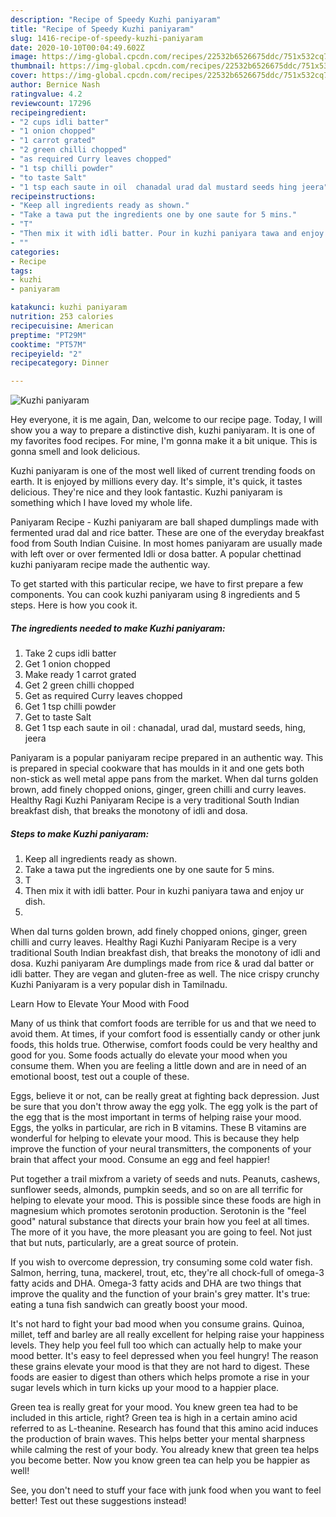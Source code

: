```yaml
---
description: "Recipe of Speedy Kuzhi paniyaram"
title: "Recipe of Speedy Kuzhi paniyaram"
slug: 1416-recipe-of-speedy-kuzhi-paniyaram
date: 2020-10-10T00:04:49.602Z
image: https://img-global.cpcdn.com/recipes/22532b6526675ddc/751x532cq70/kuzhi-paniyaram-recipe-main-photo.jpg
thumbnail: https://img-global.cpcdn.com/recipes/22532b6526675ddc/751x532cq70/kuzhi-paniyaram-recipe-main-photo.jpg
cover: https://img-global.cpcdn.com/recipes/22532b6526675ddc/751x532cq70/kuzhi-paniyaram-recipe-main-photo.jpg
author: Bernice Nash
ratingvalue: 4.2
reviewcount: 17296
recipeingredient:
- "2 cups idli batter"
- "1 onion chopped"
- "1 carrot grated"
- "2 green chilli chopped"
- "as required Curry leaves chopped"
- "1 tsp chilli powder"
- "to taste Salt"
- "1 tsp each saute in oil  chanadal urad dal mustard seeds hing jeera"
recipeinstructions:
- "Keep all ingredients ready as shown."
- "Take a tawa put the ingredients one by one saute for 5 mins."
- "T"
- "Then mix it with idli batter. Pour in kuzhi paniyara tawa and enjoy ur dish."
- ""
categories:
- Recipe
tags:
- kuzhi
- paniyaram

katakunci: kuzhi paniyaram 
nutrition: 253 calories
recipecuisine: American
preptime: "PT29M"
cooktime: "PT57M"
recipeyield: "2"
recipecategory: Dinner

---
```



![Kuzhi paniyaram](https://img-global.cpcdn.com/recipes/22532b6526675ddc/751x532cq70/kuzhi-paniyaram-recipe-main-photo.jpg)

Hey everyone, it is me again, Dan, welcome to our recipe page. Today, I will show you a way to prepare a distinctive dish, kuzhi paniyaram. It is one of my favorites food recipes. For mine, I'm gonna make it a bit unique. This is gonna smell and look delicious.

Kuzhi paniyaram is one of the most well liked of current trending foods on earth. It is enjoyed by millions every day. It's simple, it's quick, it tastes delicious. They're nice and they look fantastic. Kuzhi paniyaram is something which I have loved my whole life.

Paniyaram Recipe - Kuzhi paniyaram are ball shaped dumplings made with fermented urad dal and rice batter. These are one of the everyday breakfast food from South Indian Cuisine. In most homes paniyaram are usually made with left over or over fermented Idli or dosa batter. A popular chettinad kuzhi paniyaram recipe made the authentic way.


To get started with this particular recipe, we have to first prepare a few components. You can cook kuzhi paniyaram using 8 ingredients and 5 steps. Here is how you cook it.

<!--inarticleads1-->

##### The ingredients needed to make Kuzhi paniyaram:

1. Take 2 cups idli batter
1. Get 1 onion chopped
1. Make ready 1 carrot grated
1. Get 2 green chilli chopped
1. Get as required Curry leaves chopped
1. Get 1 tsp chilli powder
1. Get to taste Salt
1. Get 1 tsp each saute in oil : chanadal, urad dal, mustard seeds, hing, jeera


Paniyaram is a popular paniyaram recipe prepared in an authentic way. This is prepared in special cookware that has moulds in it and one gets both non-stick as well metal appe pans from the market. When dal turns golden brown, add finely chopped onions, ginger, green chilli and curry leaves. Healthy Ragi Kuzhi Paniyaram Recipe is a very traditional South Indian breakfast dish, that breaks the monotony of idli and dosa. 

<!--inarticleads2-->

##### Steps to make Kuzhi paniyaram:

1. Keep all ingredients ready as shown.
1. Take a tawa put the ingredients one by one saute for 5 mins.
1. T
1. Then mix it with idli batter. Pour in kuzhi paniyara tawa and enjoy ur dish.
1. 


When dal turns golden brown, add finely chopped onions, ginger, green chilli and curry leaves. Healthy Ragi Kuzhi Paniyaram Recipe is a very traditional South Indian breakfast dish, that breaks the monotony of idli and dosa. Kuzhi paniyaram Are dumplings made from rice &amp; urad dal batter or idli batter. They are vegan and gluten-free as well. The nice crispy crunchy Kuzhi Paniyaram is a very popular dish in Tamilnadu. 

Learn How to Elevate Your Mood with Food


Many of us think that comfort foods are terrible for us and that we need to avoid them. At times, if your comfort food is essentially candy or other junk foods, this holds true. Otherwise, comfort foods could be very healthy and good for you. Some foods actually do elevate your mood when you consume them. When you are feeling a little down and are in need of an emotional boost, test out a couple of these.

Eggs, believe it or not, can be really great at fighting back depression. Just be sure that you don't throw away the egg yolk. The egg yolk is the part of the egg that is the most important in terms of helping raise your mood. Eggs, the yolks in particular, are rich in B vitamins. These B vitamins are wonderful for helping to elevate your mood. This is because they help improve the function of your neural transmitters, the components of your brain that affect your mood. Consume an egg and feel happier!

Put together a trail mixfrom a variety of seeds and nuts. Peanuts, cashews, sunflower seeds, almonds, pumpkin seeds, and so on are all terrific for helping to elevate your mood. This is possible since these foods are high in magnesium which promotes serotonin production. Serotonin is the "feel good" natural substance that directs your brain how you feel at all times. The more of it you have, the more pleasant you are going to feel. Not just that but nuts, particularly, are a great source of protein.

If you wish to overcome depression, try consuming some cold water fish. Salmon, herring, tuna, mackerel, trout, etc, they're all chock-full of omega-3 fatty acids and DHA. Omega-3 fatty acids and DHA are two things that improve the quality and the function of your brain's grey matter. It's true: eating a tuna fish sandwich can greatly boost your mood. 

It's not hard to fight your bad mood when you consume grains. Quinoa, millet, teff and barley are all really excellent for helping raise your happiness levels. They help you feel full too which can actually help to make your mood better. It's easy to feel depressed when you feel hungry! The reason these grains elevate your mood is that they are not hard to digest. These foods are easier to digest than others which helps promote a rise in your sugar levels which in turn kicks up your mood to a happier place.

Green tea is really great for your mood. You knew green tea had to be included in this article, right? Green tea is high in a certain amino acid referred to as L-theanine. Research has found that this amino acid induces the production of brain waves. This helps better your mental sharpness while calming the rest of your body. You already knew that green tea helps you become better. Now you know green tea can help you be happier as well!

See, you don't need to stuff your face with junk food when you want to feel better! Test out  these suggestions  instead!

